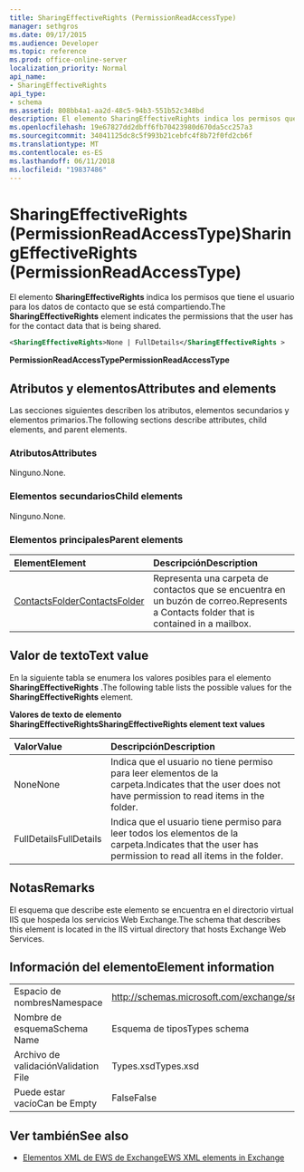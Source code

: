 ```yaml
---
title: SharingEffectiveRights (PermissionReadAccessType)
manager: sethgros
ms.date: 09/17/2015
ms.audience: Developer
ms.topic: reference
ms.prod: office-online-server
localization_priority: Normal
api_name:
- SharingEffectiveRights
api_type:
- schema
ms.assetid: 808bb4a1-aa2d-48c5-94b3-551b52c348bd
description: El elemento SharingEffectiveRights indica los permisos que tiene el usuario para los datos de contacto que se está compartiendo.
ms.openlocfilehash: 19e67827dd2dbff6fb70423980d670da5cc257a3
ms.sourcegitcommit: 34041125dc8c5f993b21cebfc4f8b72f0fd2cb6f
ms.translationtype: MT
ms.contentlocale: es-ES
ms.lasthandoff: 06/11/2018
ms.locfileid: "19837486"
---
```

# <a name="sharingeffectiverights-permissionreadaccesstype"></a><span data-ttu-id="93cb9-103">SharingEffectiveRights (PermissionReadAccessType)</span><span class="sxs-lookup"><span data-stu-id="93cb9-103">SharingEffectiveRights (PermissionReadAccessType)</span></span>

<span data-ttu-id="93cb9-104">El elemento **SharingEffectiveRights** indica los permisos que tiene el usuario para los datos de contacto que se está compartiendo.</span><span class="sxs-lookup"><span data-stu-id="93cb9-104">The **SharingEffectiveRights** element indicates the permissions that the user has for the contact data that is being shared.</span></span> 
  
```XML
<SharingEffectiveRights>None | FullDetails</SharingEffectiveRights >
```

 <span data-ttu-id="93cb9-105">**PermissionReadAccessType**</span><span class="sxs-lookup"><span data-stu-id="93cb9-105">**PermissionReadAccessType**</span></span>
## <a name="attributes-and-elements"></a><span data-ttu-id="93cb9-106">Atributos y elementos</span><span class="sxs-lookup"><span data-stu-id="93cb9-106">Attributes and elements</span></span>

<span data-ttu-id="93cb9-107">Las secciones siguientes describen los atributos, elementos secundarios y elementos primarios.</span><span class="sxs-lookup"><span data-stu-id="93cb9-107">The following sections describe attributes, child elements, and parent elements.</span></span>
  
### <a name="attributes"></a><span data-ttu-id="93cb9-108">Atributos</span><span class="sxs-lookup"><span data-stu-id="93cb9-108">Attributes</span></span>

<span data-ttu-id="93cb9-109">Ninguno.</span><span class="sxs-lookup"><span data-stu-id="93cb9-109">None.</span></span>
  
### <a name="child-elements"></a><span data-ttu-id="93cb9-110">Elementos secundarios</span><span class="sxs-lookup"><span data-stu-id="93cb9-110">Child elements</span></span>

<span data-ttu-id="93cb9-111">Ninguno.</span><span class="sxs-lookup"><span data-stu-id="93cb9-111">None.</span></span>
  
### <a name="parent-elements"></a><span data-ttu-id="93cb9-112">Elementos principales</span><span class="sxs-lookup"><span data-stu-id="93cb9-112">Parent elements</span></span>

|<span data-ttu-id="93cb9-113">**Element**</span><span class="sxs-lookup"><span data-stu-id="93cb9-113">**Element**</span></span>|<span data-ttu-id="93cb9-114">**Descripción**</span><span class="sxs-lookup"><span data-stu-id="93cb9-114">**Description**</span></span>|
|:-----|:-----|
|[<span data-ttu-id="93cb9-115">ContactsFolder</span><span class="sxs-lookup"><span data-stu-id="93cb9-115">ContactsFolder</span></span>](contactsfolder.md) <br/> |<span data-ttu-id="93cb9-116">Representa una carpeta de contactos que se encuentra en un buzón de correo.</span><span class="sxs-lookup"><span data-stu-id="93cb9-116">Represents a Contacts folder that is contained in a mailbox.</span></span>  <br/> |
   
## <a name="text-value"></a><span data-ttu-id="93cb9-117">Valor de texto</span><span class="sxs-lookup"><span data-stu-id="93cb9-117">Text value</span></span>

<span data-ttu-id="93cb9-118">En la siguiente tabla se enumera los valores posibles para el elemento **SharingEffectiveRights** .</span><span class="sxs-lookup"><span data-stu-id="93cb9-118">The following table lists the possible values for the **SharingEffectiveRights** element.</span></span> 
  
<span data-ttu-id="93cb9-119">**Valores de texto de elemento SharingEffectiveRights**</span><span class="sxs-lookup"><span data-stu-id="93cb9-119">**SharingEffectiveRights element text values**</span></span>

|<span data-ttu-id="93cb9-120">**Valor**</span><span class="sxs-lookup"><span data-stu-id="93cb9-120">**Value**</span></span>|<span data-ttu-id="93cb9-121">**Descripción**</span><span class="sxs-lookup"><span data-stu-id="93cb9-121">**Description**</span></span>|
|:-----|:-----|
|<span data-ttu-id="93cb9-122">None</span><span class="sxs-lookup"><span data-stu-id="93cb9-122">None</span></span>  <br/> |<span data-ttu-id="93cb9-123">Indica que el usuario no tiene permiso para leer elementos de la carpeta.</span><span class="sxs-lookup"><span data-stu-id="93cb9-123">Indicates that the user does not have permission to read items in the folder.</span></span>  <br/> |
|<span data-ttu-id="93cb9-124">FullDetails</span><span class="sxs-lookup"><span data-stu-id="93cb9-124">FullDetails</span></span>  <br/> |<span data-ttu-id="93cb9-125">Indica que el usuario tiene permiso para leer todos los elementos de la carpeta.</span><span class="sxs-lookup"><span data-stu-id="93cb9-125">Indicates that the user has permission to read all items in the folder.</span></span>  <br/> |
   
## <a name="remarks"></a><span data-ttu-id="93cb9-126">Notas</span><span class="sxs-lookup"><span data-stu-id="93cb9-126">Remarks</span></span>

<span data-ttu-id="93cb9-127">El esquema que describe este elemento se encuentra en el directorio virtual IIS que hospeda los servicios Web Exchange.</span><span class="sxs-lookup"><span data-stu-id="93cb9-127">The schema that describes this element is located in the IIS virtual directory that hosts Exchange Web Services.</span></span>
  
## <a name="element-information"></a><span data-ttu-id="93cb9-128">Información del elemento</span><span class="sxs-lookup"><span data-stu-id="93cb9-128">Element information</span></span>

|||
|:-----|:-----|
|<span data-ttu-id="93cb9-129">Espacio de nombres</span><span class="sxs-lookup"><span data-stu-id="93cb9-129">Namespace</span></span>  <br/> |http://schemas.microsoft.com/exchange/services/2006/types  <br/> |
|<span data-ttu-id="93cb9-130">Nombre de esquema</span><span class="sxs-lookup"><span data-stu-id="93cb9-130">Schema Name</span></span>  <br/> |<span data-ttu-id="93cb9-131">Esquema de tipos</span><span class="sxs-lookup"><span data-stu-id="93cb9-131">Types schema</span></span>  <br/> |
|<span data-ttu-id="93cb9-132">Archivo de validación</span><span class="sxs-lookup"><span data-stu-id="93cb9-132">Validation File</span></span>  <br/> |<span data-ttu-id="93cb9-133">Types.xsd</span><span class="sxs-lookup"><span data-stu-id="93cb9-133">Types.xsd</span></span>  <br/> |
|<span data-ttu-id="93cb9-134">Puede estar vacío</span><span class="sxs-lookup"><span data-stu-id="93cb9-134">Can be Empty</span></span>  <br/> |<span data-ttu-id="93cb9-135">False</span><span class="sxs-lookup"><span data-stu-id="93cb9-135">False</span></span>  <br/> |
   
## <a name="see-also"></a><span data-ttu-id="93cb9-136">Ver también</span><span class="sxs-lookup"><span data-stu-id="93cb9-136">See also</span></span>



- [<span data-ttu-id="93cb9-137">Elementos XML de EWS de Exchange</span><span class="sxs-lookup"><span data-stu-id="93cb9-137">EWS XML elements in Exchange</span></span>](ews-xml-elements-in-exchange.md)


